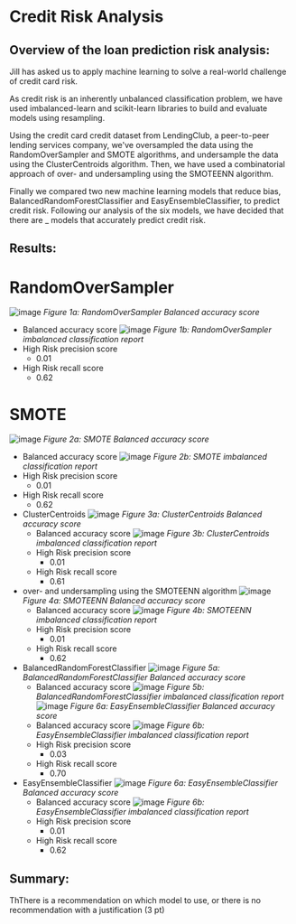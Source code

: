 # Credit Risk Analysis

## Overview of the loan prediction risk analysis:

Jill has asked us to apply machine learning to solve a real-world challenge of credit card risk.

As credit risk is an inherently unbalanced classification problem, we have used imbalanced-learn and scikit-learn libraries to build and evaluate models using resampling.

Using the credit card credit dataset from LendingClub, a peer-to-peer lending services company, we've oversampled the data using the RandomOverSampler and SMOTE algorithms, and undersample the data using the ClusterCentroids algorithm. Then, we have used a combinatorial approach of over- and undersampling using the SMOTEENN algorithm. 

Finally we compared two new machine learning models that reduce bias, BalancedRandomForestClassifier and EasyEnsembleClassifier, to predict credit risk. Following our analysis of the six models, we have decided that there are _ models that accurately predict credit risk.

## Results:

# RandomOverSampler
![image](https://user-images.githubusercontent.com/107224632/194457305-9960c707-3c97-44cf-8435-e787aa470394.png)
*Figure 1a: RandomOverSampler Balanced accuracy score* 
  * Balanced accuracy score
![image](https://user-images.githubusercontent.com/107224632/194457476-bd04ba43-3da5-4c96-ae84-a28d935bdd5d.png)
*Figure 1b: RandomOverSampler imbalanced classification report* 
  * High Risk precision score
    * 0.01 
  * High Risk recall score
    * 0.62  
# SMOTE
![image](https://user-images.githubusercontent.com/107224632/194458313-98fa523b-bd4f-4c6e-a5a7-c76cf7ca52d4.png)
*Figure 2a: SMOTE Balanced accuracy score* 
  * Balanced accuracy score
![image](https://user-images.githubusercontent.com/107224632/194458346-9b4fc501-445b-482e-a677-896a36d62ee0.png)
*Figure 2b: SMOTE imbalanced classification report* 
  * High Risk precision score
    * 0.01 
  * High Risk recall score
    * 0.62  
* ClusterCentroids
![image](https://user-images.githubusercontent.com/107224632/194458459-94bbbc1f-b4a7-438d-adec-e1e3de0033b1.png)
*Figure 3a: ClusterCentroids Balanced accuracy score* 
  * Balanced accuracy score
![image](https://user-images.githubusercontent.com/107224632/194458510-782af651-2008-4c4c-a15f-49f56eddb6ef.png)
*Figure 3b: ClusterCentroids imbalanced classification report* 
  * High Risk precision score
    * 0.01 
  * High Risk recall score
    * 0.61  
* over- and undersampling using the SMOTEENN algorithm
![image](https://user-images.githubusercontent.com/107224632/194458646-98b45510-52b0-464b-af3e-4c1ce08c892c.png)
*Figure 4a: SMOTEENN Balanced accuracy score* 
  * Balanced accuracy score
![image](https://user-images.githubusercontent.com/107224632/194458729-3ac8f4c6-d394-44cc-8fe5-5fff8a637ff6.png)
*Figure 4b: SMOTEENN imbalanced classification report* 
  * High Risk precision score
    * 0.01 
  * High Risk recall score
    * 0.62  
* BalancedRandomForestClassifier
![image]()
*Figure 5a: BalancedRandomForestClassifier Balanced accuracy score* 
  * Balanced accuracy score
![image]()
*Figure 5b: BalancedRandomForestClassifier imbalanced classification report*
![image](https://user-images.githubusercontent.com/107224632/194458935-7c79504e-a4cf-43cf-8616-197f4b46c3ff.png)
*Figure 6a: EasyEnsembleClassifier Balanced accuracy score* 
  * Balanced accuracy score
![image](https://user-images.githubusercontent.com/107224632/194459064-c693f725-3961-4896-83f7-8af9de87fc24.png)
*Figure 6b: EasyEnsembleClassifier imbalanced classification report* 
  * High Risk precision score
    * 0.03 
  * High Risk recall score
    * 0.70
* EasyEnsembleClassifier
![image](https://user-images.githubusercontent.com/107224632/194459180-b38c7d81-d6c3-4ae7-b1dc-9af8b328d208.png)
*Figure 6a: EasyEnsembleClassifier Balanced accuracy score* 
  * Balanced accuracy score
![image](https://user-images.githubusercontent.com/107224632/194459228-db3a3583-3bb9-4220-abac-c986981313f3.png)
*Figure 6b: EasyEnsembleClassifier imbalanced classification report* 
  * High Risk precision score
    * 0.01 
  * High Risk recall score
    * 0.62

## Summary:

ThThere is a recommendation on which model to use, or there is no recommendation with a justification (3 pt)
